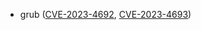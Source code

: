 - grub ([CVE-2023-4692](https://nvd.nist.gov/vuln/detail/CVE-2023-4692), [CVE-2023-4693](https://nvd.nist.gov/vuln/detail/CVE-2023-4693))
